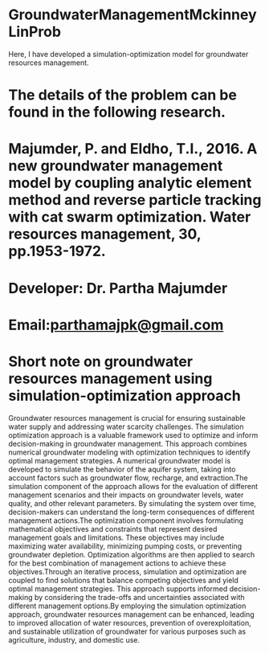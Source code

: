 # GroundwaterManagementMckinneyLinProb
  Here, I have developed a simulation-optimization model for groundwater resources management. 
# The details of the problem can be found in the following research. 
# Majumder, P. and Eldho, T.I., 2016. A new groundwater management model by coupling analytic element method and reverse particle tracking with cat swarm optimization. Water resources management, 30, pp.1953-1972.

# Developer: Dr. Partha Majumder
# Email:parthamajpk@gmail.com


# Short note on groundwater resources management using simulation-optimization approach
Groundwater resources management is crucial for ensuring sustainable water supply and addressing water scarcity challenges. The simulation optimization approach is a valuable framework used to optimize and inform decision-making in groundwater management.
This approach combines numerical groundwater modeling with optimization techniques to identify optimal management strategies. A numerical groundwater model is developed to simulate the behavior of the aquifer system, taking into account factors such as groundwater flow, recharge, and extraction.The simulation component of the approach allows for the evaluation of different management scenarios and their impacts on groundwater levels, water quality, and other relevant parameters. By simulating the system over time, decision-makers can understand the long-term consequences of different management actions.The optimization component involves formulating mathematical objectives and constraints that represent desired management goals and limitations. These objectives may include maximizing water availability, minimizing pumping costs, or preventing groundwater depletion. Optimization algorithms are then applied to search for the best combination of management actions to achieve these objectives.Through an iterative process, simulation and optimization are coupled to find solutions that balance competing objectives and yield optimal management strategies. This approach supports informed decision-making by considering the trade-offs and uncertainties associated with different management options.By employing the simulation optimization approach, groundwater resources management can be enhanced, leading to improved allocation of water resources, prevention of overexploitation, and sustainable utilization of groundwater for various purposes such as agriculture, industry, and domestic use.
